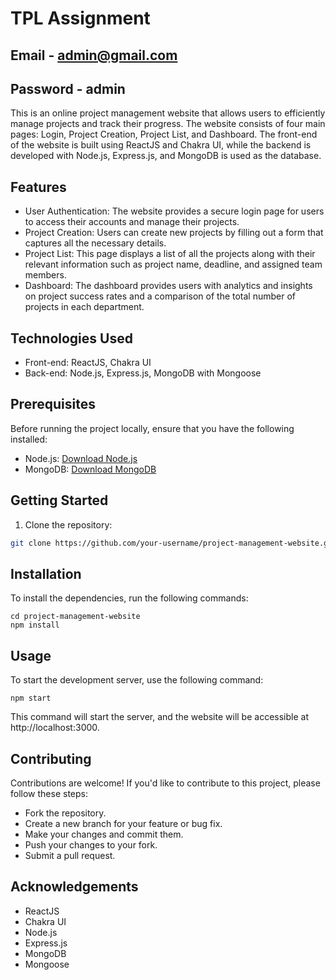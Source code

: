 # TPL Assignment

## Email - admin@gmail.com
## Password - admin

This is an online project management website that allows users to efficiently manage projects and track their progress. The website consists of four main pages: Login, Project Creation, Project List, and Dashboard. The front-end of the website is built using ReactJS and Chakra UI, while the backend is developed with Node.js, Express.js, and MongoDB is used as the database.

## Features

- User Authentication: The website provides a secure login page for users to access their accounts and manage their projects.
- Project Creation: Users can create new projects by filling out a form that captures all the necessary details.
- Project List: This page displays a list of all the projects along with their relevant information such as project name, deadline, and assigned team members.
- Dashboard: The dashboard provides users with analytics and insights on project success rates and a comparison of the total number of projects in each department.

## Technologies Used

- Front-end: ReactJS, Chakra UI
- Back-end: Node.js, Express.js, MongoDB with Mongoose

## Prerequisites

Before running the project locally, ensure that you have the following installed:

- Node.js: [Download Node.js](https://nodejs.org/en/download/)
- MongoDB: [Download MongoDB](https://www.mongodb.com/try/download/community)

## Getting Started

1. Clone the repository:

```bash
git clone https://github.com/your-username/project-management-website.git
```
## Installation

To install the dependencies, run the following commands:
```
cd project-management-website
npm install
```
## Usage

To start the development server, use the following command:

```
npm start
```
This command will start the server, and the website will be accessible at http://localhost:3000.

## Contributing

Contributions are welcome! If you'd like to contribute to this project, please follow these steps:

- Fork the repository.
- Create a new branch for your feature or bug fix.
- Make your changes and commit them.
- Push your changes to your fork.
- Submit a pull request.

## Acknowledgements
- ReactJS
- Chakra UI
- Node.js
- Express.js
- MongoDB
- Mongoose
